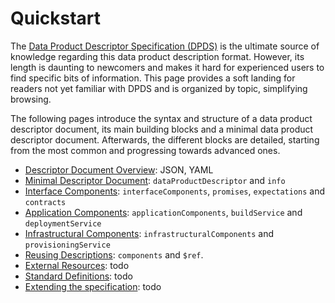 # Quickstart

The [Data Product Descriptor Specification (DPDS)](../references/specifications/README.md)  is the ultimate source of knowledge regarding this data product description format. However, its length is daunting to newcomers and makes it hard for experienced users to find specific bits of information. This page provides a soft landing for readers not yet familiar with DPDS and is organized by topic, simplifying browsing.

The following pages introduce the syntax and structure of a data product descriptor document, its main building blocks and a minimal data product descriptor document. Afterwards, the different blocks are detailed, starting from the most common and progressing towards advanced ones.

- [Descriptor Document Overview](./overview.md): JSON, YAML
- [Minimal Descriptor Document](./overview.md): `dataProductDescriptor` and `info`
- [Interface Components](./interface.md): `interfaceComponents`, `promises`, `expectations` and `contracts`
- [Application Components](./application.md): `applicationComponents`, `buildService` and `deploymentService`
- [Infrastructural Components](./infrastructure.md): `infrastructuralComponents` and  `provisioningService`
- [Reusing Descriptions](./components.md): `components` and `$ref`.
- [External Resources](./resources): todo
- [Standard Definitions](./definitions): todo
- [Extending the specification](./extensions): todo

